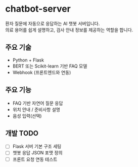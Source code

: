 # chatbot-server

환자 질문에 자동으로 응답하는 AI 챗봇 서버입니다.  
의료 용어를 쉽게 설명하고, 검사 안내 정보를 제공하는 역할을 합니다.

## 주요 기술
- Python + Flask
- BERT 또는 Scikit-learn 기반 FAQ 모델
- Webhook (프론트엔드와 연동)

## 주요 기능
- FAQ 기반 자연어 질문 응답
- 위치 안내 / 준비사항 설명
- 음성 입력(선택)

## 개발 TODO
- [ ] Flask 서버 기본 구조 세팅
- [ ] 챗봇 응답 JSON 포맷 정의
- [ ] 프론트 요청 연동 테스트
